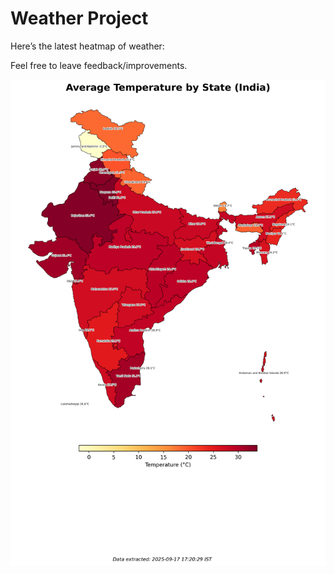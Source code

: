 # Weather Project

Here’s the latest heatmap of weather:

Feel free to leave feedback/improvements.

![India Heatmap](docs/assets/india_heatmap.png?v=CAA087)
